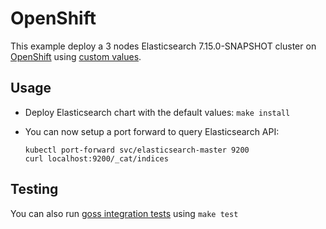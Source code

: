 # OpenShift

This example deploy a 3 nodes Elasticsearch 7.15.0-SNAPSHOT cluster on [OpenShift][]
using [custom values][].

## Usage

* Deploy Elasticsearch chart with the default values: `make install`

* You can now setup a port forward to query Elasticsearch API:

  ```
  kubectl port-forward svc/elasticsearch-master 9200
  curl localhost:9200/_cat/indices
  ```

## Testing

You can also run [goss integration tests][] using `make test`


[custom values]: https://github.com/elastic/helm-charts/tree/7.15/elasticsearch/examples/openshift/values.yaml
[goss integration tests]: https://github.com/elastic/helm-charts/tree/7.15/elasticsearch/examples/openshift/test/goss.yaml
[openshift]: https://www.openshift.com/
